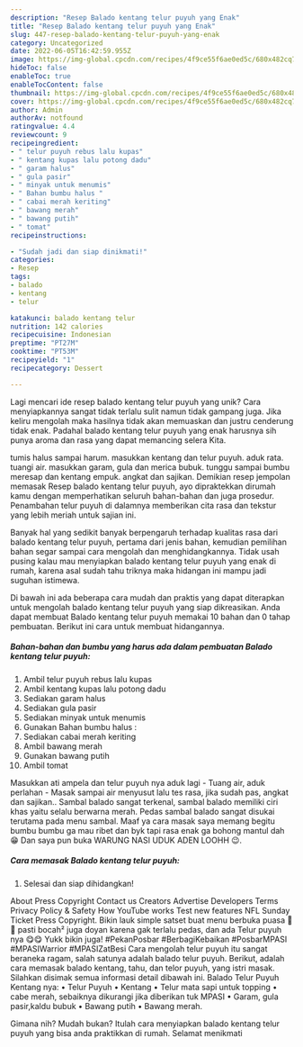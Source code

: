 ```yaml
---
description: "Resep Balado kentang telur puyuh yang Enak"
title: "Resep Balado kentang telur puyuh yang Enak"
slug: 447-resep-balado-kentang-telur-puyuh-yang-enak
category: Uncategorized
date: 2022-06-05T16:42:59.955Z
image: https://img-global.cpcdn.com/recipes/4f9ce55f6ae0ed5c/680x482cq70/balado-kentang-telur-puyuh-foto-resep-utama.jpg
hideToc: false
enableToc: true
enableTocContent: false
thumbnail: https://img-global.cpcdn.com/recipes/4f9ce55f6ae0ed5c/680x482cq70/balado-kentang-telur-puyuh-foto-resep-utama.jpg
cover: https://img-global.cpcdn.com/recipes/4f9ce55f6ae0ed5c/680x482cq70/balado-kentang-telur-puyuh-foto-resep-utama.jpg
author: Admin
authorAv: notfound
ratingvalue: 4.4
reviewcount: 9
recipeingredient:
- " telur puyuh rebus lalu kupas"
- " kentang kupas lalu potong dadu"
- " garam halus"
- " gula pasir"
- " minyak untuk menumis"
- " Bahan bumbu halus "
- " cabai merah keriting"
- " bawang merah"
- " bawang putih"
- " tomat"
recipeinstructions:

- "Sudah jadi dan siap dinikmati!"
categories:
- Resep
tags:
- balado
- kentang
- telur

katakunci: balado kentang telur 
nutrition: 142 calories
recipecuisine: Indonesian
preptime: "PT27M"
cooktime: "PT53M"
recipeyield: "1"
recipecategory: Dessert

---
```





Lagi mencari ide resep balado kentang telur puyuh yang unik? Cara menyiapkannya sangat tidak terlalu sulit namun tidak gampang juga. Jika keliru mengolah maka hasilnya tidak akan memuaskan dan justru cenderung tidak enak. Padahal balado kentang telur puyuh yang enak harusnya sih punya aroma dan rasa yang dapat memancing selera Kita.





tumis halus sampai harum. masukkan kentang dan telur puyuh. aduk rata. tuangi air. masukkan garam, gula dan merica bubuk. tunggu sampai bumbu meresap dan kentang empuk. angkat dan sajikan. Demikian resep jempolan memasak Resep balado kentang telur puyuh, ayo dipraktekkan dirumah kamu dengan memperhatikan seluruh bahan-bahan dan juga prosedur. Penambahan telur puyuh di dalamnya memberikan cita rasa dan tekstur yang lebih meriah untuk sajian ini.

Banyak hal yang sedikit banyak berpengaruh terhadap kualitas rasa dari balado kentang telur puyuh, pertama dari jenis bahan, kemudian pemilihan bahan segar sampai cara mengolah dan menghidangkannya. Tidak usah pusing kalau mau menyiapkan balado kentang telur puyuh yang enak di rumah, karena asal sudah tahu triknya maka hidangan ini mampu jadi suguhan istimewa.






Di bawah ini ada beberapa cara mudah dan praktis yang dapat diterapkan untuk mengolah balado kentang telur puyuh yang siap dikreasikan. Anda dapat membuat Balado kentang telur puyuh memakai 10 bahan dan 0 tahap pembuatan. Berikut ini cara untuk membuat hidangannya.

<!--inarticleads1-->

##### Bahan-bahan dan bumbu yang harus ada dalam pembuatan Balado kentang telur puyuh:

1. Ambil  telur puyuh rebus lalu kupas
1. Ambil  kentang kupas lalu potong dadu
1. Sediakan  garam halus
1. Sediakan  gula pasir
1. Sediakan  minyak untuk menumis
1. Gunakan  Bahan bumbu halus :
1. Sediakan  cabai merah keriting
1. Ambil  bawang merah
1. Gunakan  bawang putih
1. Ambil  tomat


Masukkan ati ampela dan telur puyuh nya aduk lagi - Tuang air, aduk perlahan - Masak sampai air menyusut lalu tes rasa, jika sudah pas, angkat dan sajikan.. Sambal balado sangat terkenal, sambal balado memiliki ciri khas yaitu selalu berwarna merah. Pedas sambal balado sangat disukai terutama pada menu sambal. Maaf ya cara masak saya memang begitu bumbu bumbu ga mau ribet dan byk tapi rasa enak ga bohong mantul dah 😁 Dan saya pun buka WARUNG NASI UDUK ADEN LOOHH 😉. 

<!--inarticleads2-->

##### Cara memasak Balado kentang telur puyuh:


1. Selesai dan siap dihidangkan!

About Press Copyright Contact us Creators Advertise Developers Terms Privacy Policy &amp; Safety How YouTube works Test new features NFL Sunday Ticket Press Copyright. Bikin lauk simple satset buat menu berbuka puasa 🥰🥰 pasti bocah² juga doyan karena gak terlalu pedas, dan ada Telur puyuh nya 😋😋 Yukk bikin juga! #PekanPosbar #BerbagiKebaikan #PosbarMPASI #MPASIWarrior #MPASIZatBesi Cara mengolah telur puyuh itu sangat beraneka ragam, salah satunya adalah balado telur puyuh. Berikut, adalah cara memasak balado kentang, tahu, dan telor puyuh, yang istri masak. Silahkan disimak semua informasi detail dibawah ini. Balado Telur Puyuh Kentang nya: • Telur Puyuh • Kentang • Telur mata sapi untuk topping • cabe merah, sebaiknya dikurangi jika diberikan tuk MPASI • Garam, gula pasir,kaldu bubuk • Bawang putih • Bawang merah. 

Gimana nih? Mudah bukan? Itulah cara menyiapkan balado kentang telur puyuh yang bisa anda praktikkan di rumah. Selamat menikmati
